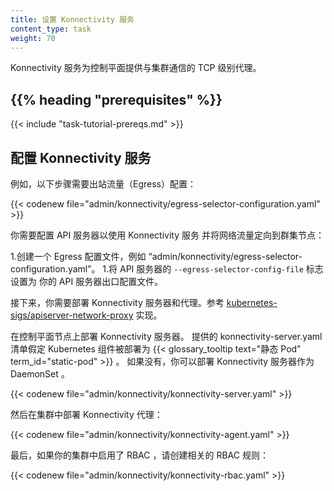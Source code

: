 ```yaml
---
title: 设置 Konnectivity 服务
content_type: task
weight: 70
---
```


<!--
title: Set up Konnectivity service
content_type: task
weight: 70
-->
<!-- overview -->

<!--
The Konnectivity service provides a TCP level proxy for the control plane to cluster
communication.
-->
Konnectivity 服务为控制平面提供与集群通信的 TCP 级别代理。

## {{% heading "prerequisites" %}}

{{< include "task-tutorial-prereqs.md" >}}

<!-- steps -->

<!--
## Configure the Konnectivity service

The following steps require an egress configuration, for example:
-->
## 配置 Konnectivity 服务

例如，以下步骤需要出站流量（Egress）配置：

{{< codenew file="admin/konnectivity/egress-selector-configuration.yaml" >}}

<!--
You need to configure the API Server to use the Konnectivity service
and direct the network traffic to the cluster nodes:
-->
你需要配置 API 服务器以使用 Konnectivity 服务
并将网络流量定向到群集节点：

<!--
1. Create an egress configuration file such as `admin/konnectivity/egress-selector-configuration.yaml`.
1. Set the `--egress-selector-config-file` flag of the API Server to the path of
your API Server egress configuration file.
-->
1.创建一个 Egress 配置文件，例如 “admin/konnectivity/egress-selector-configuration.yaml”。
1.将 API 服务器的 `--egress-selector-config-file` 标志设置为
你的 API 服务器出口配置文件。

<!--
Next, you need to deploy the Konnectivity server and agents.
[kubernetes-sigs/apiserver-network-proxy](https://github.com/kubernetes-sigs/apiserver-network-proxy)
is a reference implementation.
-->
接下来，你需要部署 Konnectivity 服务器和代理。参考
[kubernetes-sigs/apiserver-network-proxy](https://github.com/kubernetes-sigs/apiserver-network-proxy) 实现。


<!--
Deploy the Konnectivity server on your control plane node. The provided
`konnectivity-server.yaml` manifest assumes
that the Kubernetes components are deployed as a {{< glossary_tooltip text="static Pod"
term_id="static-pod" >}} in your cluster. If not, you can deploy the Konnectivity
server as a DaemonSet.
-->
在控制平面节点上部署 Konnectivity 服务器。 提供的 konnectivity-server.yaml 清单假定 Kubernetes 组件被部署为 {{< glossary_tooltip text="静态 Pod"
term_id="static-pod" >}} 。 如果没有，你可以部署 Konnectivity 服务器作为 DaemonSet 。

{{< codenew file="admin/konnectivity/konnectivity-server.yaml" >}}

<!--
Then deploy the Konnectivity agents in your cluster:
-->
然后在集群中部署 Konnectivity 代理：

{{< codenew file="admin/konnectivity/konnectivity-agent.yaml" >}}

<!--
Last, if RBAC is enabled in your cluster, create the relevant RBAC rules:
-->
最后，如果你的集群中启用了 RBAC ，请创建相关的 RBAC 规则：

{{< codenew file="admin/konnectivity/konnectivity-rbac.yaml" >}}
